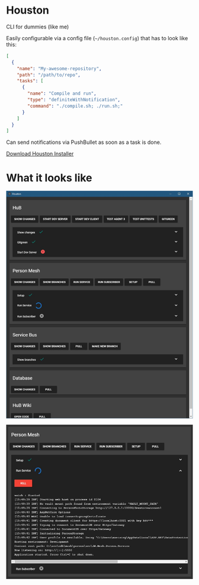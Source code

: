 # Houston

CLI for dummies (like me)

Easily configurable via a config file (`~/houston.config`) that has to look like this:

```json
[
  {
    "name": "My-awesome-repository",
    "path": "/path/to/repo",
    "tasks": [
      {
        "name": "Compile and run",
        "type": "definiteWithNotification",
        "command": "./compile.sh; ./run.sh;"
      }
    ]
  }
]
```

Can send notifications via PushBullet as soon as a task is done.

[Download Houston Installer](https://github.com/MarvinZeising/Houston/raw/master/dist/Houston%20Setup%200.1.0.exe)

# What it looks like

![houston-1](https://github.com/MarvinZeising/Houston/raw/master/public/houston-1.jpg)

![houston-2](https://github.com/MarvinZeising/Houston/raw/master/public/houston-2.jpg)
